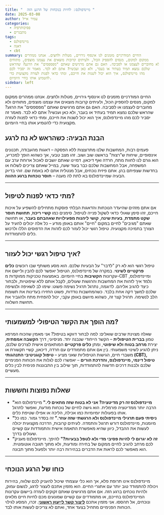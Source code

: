 ```yaml
---
title: "  מיינדפולנס: לחיות בנוכחות של הרגע הזה "
date: 2025-03-08
author: עמיר אייל
categories:
  - פסיכותרפיה
  - מתבגרים
tags:
  - מיינדפולנס
  - דאגה
  - cbt
summary: החיים המודרניים מזמנים לנו אינסוף גירויים, מטלות ולחצים. אנחנו ממהרים
  ממקום למקום, מנסים להספיק הכול, ולעיתים קרובות מוצאים את עצמנו מוצפים, מתוחים
  ולא מחוברים לעצמנו או לסביבה. האם גם אתם מרגישים שאתם "מפספסים" את הרגע? שהראש
  שלכם נמצא תמיד בעתיד או בעבר, ולא כאן ועכשיו? אתם לא לבד. מאמר זה יסביר לכם
  מהו מיינדפולנס, איך הוא יכול לשנות את חייכם, ומתי כדאי לפנות לעזרה מקצועית כדי
  להטמיע אותו בחיי היומיום.
sidebar: left
---
```




החיים המודרניים מזמנים לנו אינסוף גירויים, מטלות ולחצים. אנחנו ממהרים ממקום למקום, מנסים להספיק הכול, ולעיתים קרובות מוצאים את עצמנו מוצפים, מתוחים ולא מחוברים לעצמנו או לסביבה. האם גם אתם מרגישים שאתם "מפספסים" את הרגע? שהראש שלכם נמצא תמיד בעתיד או בעבר, ולא כאן ועכשיו? אתם לא לבד. מאמר זה יסביר לכם מהו מיינדפולנס, איך הוא יכול לשנות את חייכם, ומתי כדאי לפנות לעזרה מקצועית כדי להטמיע אותו בחיי היומיום.

<!--more-->

## הבנת הבעיה: כשהראש לא נח לרגע

פעמים רבות, המחשבות שלנו מתרוצצות ללא הפסקה – דאגות מהעבודה, תכנונים אינסופיים, שיחות ש"רצות" בראשנו שוב ושוב. זהו מצב טבעי, אך כשהוא הופך למכריע, הוא גורם לנו לחוות מתח, חרדה ואף דיכאון. דמיינו שאתם יושבים לאכול ארוחת ערב עם המשפחה, אבל המחשבות שלכם כבר בעוד שעה, במייל שאתם צריכים לשלוח או בחדשות שצפיתם בהן. אתם פיזית נוכחים, אבל מנטלית אתם לא באמת שם. זוהי בדיוק הבעיה שמיינדפולנס בא לתת לה מענה – **חוסר נוכחות ברגע ההווה**.

---

## מתי כדאי לפנות לטיפול?

אם אתם מזהים שהיעדר הנוכחות והדאגות הבלתי פוסקות מתחילים להשפיע על איכות חייכם, זהו סימן שאולי כדאי לשקול פנייה לטיפול. סימנים כמו **קשיי ריכוז**, **תחושת חוסר שקט מתמדת**, **בעיות שינה**, **קושי ליהנות מפעילויות שאהבתם בעבר**, או תחושה שאתם "מגיבים" לחיים במקום "חיים" אותם באופן מודע – כל אלה יכולים להעיד על הצורך בתמיכה מקצועית. טיפול רגשי יכול לעזור לכם לזהות את הדפוסים הללו ולרכוש כלים להתמודדות.

---

## איך טיפול רגשי יכול לעזור?

טיפול רגשי הוא לא רק "לדבר" על הבעיות שלכם. הוא מסע משותף שבו רוכשים **כלים פרקטיים לשינוי**. במקרה של מיינדפולנס, הטיפול יאפשר לכם להבין וליישם את עקרונות **הקשיבות** בחיי היומיום. באמצעות טכניקות ממוקדות מ-CBT ומיינדפולנס, נלמד איך לזהות את המחשבות והרגשות שעולים, לקבל אותם ללא שיפוטיות, ולבחור כיצד להגיב אליהם. לדוגמה, נתרגל תרגיל נשימה פשוט: שימו לב לשאיפה ולנשיפה שלכם למשך דקה אחת בלבד. כשהמחשבות נודדות, פשוט החזירו בעדינות את תשומת הלב לנשימה. תרגיל קצר זה, כשהוא מיושם באופן עקבי, יכול להפחית מתח ולהגביר את תחושת השלווה.

---

## מה הופך את הקשר הטיפולי למשמעותי?

שאלה מצוינת שרבים שואלים: למה לבחור דווקא בטיפול? אני מאמין שהכוח המרפא טמון **בברית הטיפולית** – הקשר הייחודי שנבנה יחד. מניסיוני, דרך **הקשבה אמפתית**, יצירת **מרחב בטוח ולא שיפוטי**, ומתן **כלים פרקטיים** המותאמים אישית לצרכים שלכם, ניתן להגיע לשינוי משמעותי. בין אם אתם מתמודדים עם חרדה, דיכאון, קשיי תקשורת או משברי חיים, הגישות הטיפוליות שאני מציע – **טיפול קוגניטיבי התנהגותי (CBT), טיפול דינמי, מיינדפולנס, והדרכת הורים** – יאפשרו לכם לגלות את הכוחות הפנימיים שלכם ולבנות דרכים חדשות להתמודדות, תוך שילוב בין התבוננות פנימית לבין כלים מעשיים.

---

## שאלות נפוצות וחששות

* **"מיינדפולנס זה רק מדיטציה? אני לא בטוח שזה מתאים לי."**
    מיינדפולנס הוא הרבה יותר ממדיטציה פורמלית. הוא גישה לחיים של נוכחות מודעת, ואפשר לתרגל אותו בפעולות יומיומיות כמו אכילה, הליכה או אפילו שטיפת כלים.
* **"ניסיתי פעם תרגילי מיינדפולנס ולא הרגשתי שזה עוזר."**
    זה בסדר גמור. כמו כל מיומנות, מיינדפולנס דורש תרגול והתמדה. לעיתים קרובות, הדרכה מקצועית יכולה לעשות את ההבדל, כיוון שהיא מאפשרת התאמה אישית והתמודדות עם קשיים שעולים בדרך.
* **"זה לא יגרום לי להיות פסיבי מדי ולא לטפל בבעיות?"**
    להיפך. מיינדפולנס מעניק לכם מרחב להגיב לחיים ממקום של בחירה ומודעות, ולא מתוך תגובה אוטומטית. הוא מאפשר לכם לראות את הדברים בבהירות רבה יותר ולפעול מתוך תבונה.

---

## כוחו של הרגע הנוכחי

מיינדפולנס אינו תרופת פלא, אך הוא כלי עוצמתי שיכול להעניק לכם שלווה, בהירות ויכולת להתמודד טוב יותר עם אתגרי החיים. הוא מזמין אתכם לעצור לרגע, לנשום עמוק, ולהיות נוכחים ברגע הזה. אם אתם מרגישים שאתם זקוקים לעזרה ביישום עקרונות המיינדפולנס בחייכם, או מתמודדים עם קשיים שמונעים מכם לחיות חיים מלאים ונוכחים, אל תהססו. אני מזמין אתכם  **[ליצור קשר לייעוץ ראשוני](/contatc/)**. זכרו, המסע לגילוי הכוחות הפנימיים מתחיל בצעד אחד, ואתם לא צריכים לעשות אותו לבד.
